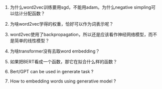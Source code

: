1. 为什么word2vec训练要用sgd，不能用adam。为什么negative simpling可以估计分配函数？



1. 为啥word2vec学得的权重，恰好可以作为词表示呢？

   

2. word2vec使用了backpropagation，所以还是应该看作神经网络模型，而不是简单的线性模型？

    

3. 为啥transformer没有去取word embedding？

   

4. 如果把BERT看成一个函数，那它在拟合什么样的函数？

   

5. Bert/GPT can be used in generate task ?

   

6. How to embedding words using generative model ?

   

